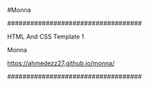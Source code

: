 #Monna

###################################

HTML And CSS Template 1

Monna

https://ahmedezz27.github.io/monna/

###################################
